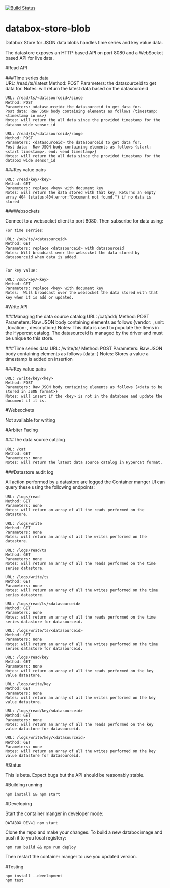 [![Build Status](https://travis-ci.org/me-box/databox-store-blob.svg?branch=master)](https://travis-ci.org/me-box/databox-store-blob)

# databox-store-blob

Databox Store for JSON data blobs handles time series and key value data. 

The datastore exposes an HTTP-based API on port 8080 and a WebSocket based API for live data.


#Read API 

###Time series data   
    URL: /read/ts/<datasourceid>/latest
    Method: POST
    Parameters: <datasourceid> the datasourceid to get data for.
    Notes: will return the latest data based on the datasourceid 
    
    URL: /read/ts/<datasourceid>/since
    Method: POST
    Parameters: <datasourceid> the datasourceid to get data for.
    Post data: Raw JSON body containing elements as follows {timestamp: <timestamp in ms>}
    Notes: will return the all data since the provided timestamp for the databox wide sensor_id
    
    URL: /read/ts/<datasourceid>/range
    Method: POST
    Parameters: <datasourceid> the datasourceid to get data for.
    Post data:  Raw JSON body containing elements as follows {start: <start timestamp>, end: <end timestamp>}
    Notes: will return the all data since the provided timestamp for the databox wide sensor_id
    
###Key value pairs

    URL: /read/key/<key>
    Method: GET
    Parameters: replace <key> with document key 
    Notes: will return the data stored with that key. Returns an empty array 404 {status:404,error:"Document not found."} if no data is stored

###Websockets 

Connect to a websocket client to port 8080. Then subscribe for data using: 

    For time serries:  

    URL: /sub/ts/<datasourceid>
    Method: GET
    Parameters: replace <datasourceid> with datasourceid 
    Notes: Will broadcast over the websocket the data stored by datasourceid when data is added. 

    
    For key value:  

    URL: /sub/key/<key>
    Method: GET
    Parameters: replace <key> with document key 
    Notes:  Will broadcast over the websocket the data stored with that key when it is add or updated. 

#Write API

###Managing the data source catalog
    URL: /cat/add/<datasourceid> 
    Method: POST
    Parameters: Raw JSON body containing elements as follows {vendor: <vendor name>, unit: <measurement unit>, location: <datasource location>, description:<human readable description>}
    Notes: This data is used to populate the Items in the Hypercat catalog. The datasourceid is managed by the driver and must be unique to this store. 
    
###Time series data
    URL: /write/ts/<datasourceid>
    Method: POST
    Parameters: Raw JSON body containing elements as follows {data: <json blob to store>}
    Notes: Stores a value a timestamp is added on insertion
    
###Key value pairs

    URL: /write/key/<key>
    Method: POST
    Parameters: Raw JSON body containing elements as follows {<data to be stored in JSON format>}
    Notes: will insert if the <key> is not in the database and update the document if it is.


#Websockets 

Not available for writing

#Arbiter Facing

###The data source catalog

    URL: /cat
    Method: GET
    Parameters: none
    Notes: will return the latest data source catalog in Hypercat format. 

###Datastore audit log

All action performed by a datastore are logged the Container manger UI can query these using the following endpoints:   

    URL: /logs/read
    Method: GET 
    Parameters: none
    Notes: will return an array of all the reads performed on the datastore.

    URL: /logs/write
    Method: GET 
    Parameters: none
    Notes: will return an array of all the writes performed on the datastore.

    URL: /logs/read/ts
    Method: GET 
    Parameters: none
    Notes: will return an array of all the reads performed on the time series datastore.

    URL: /logs/write/ts
    Method: GET 
    Parameters: none
    Notes: will return an array of all the writes performed on the time series datastore.

    URL: /logs/read/ts/<datasourceid>
    Method: GET 
    Parameters: none
    Notes: will return an array of all the reads performed on the time series datastore for datasourceid.

    URL: /logs/write/ts/<datasourceid>
    Method: GET 
    Parameters: none
    Notes: will return an array of all the writes performed on the time series datastore for datasourceid.

    URL: /logs/read/key
    Method: GET 
    Parameters: none
    Notes: will return an array of all the reads performed on the key value datastore.

    URL: /logs/write/key
    Method: GET 
    Parameters: none
    Notes: will return an array of all the writes performed on the key value datastore.

    URL: /logs/read/key/<datasourceid>
    Method: GET 
    Parameters: none
    Notes: will return an array of all the reads performed on the key value datastore for datasourceid.

    URL: /logs/write/key/<datasourceid>
    Method: GET 
    Parameters: none
    Notes: will return an array of all the writes performed on the key value datastore for datasourceid.

#Status

This is beta. Expect bugs but the API should be reasonably stable.

#Building running

    npm install && npm start

#Developing

Start the container manger in developer mode:

    DATABOX_DEV=1 npm start

Clone the repo and make your changes. To build a new databox image and push it to you local registery:

    npm run build && npm run deploy

Then restart the container manger to use you updated version. 

#Testing

    npm install --development 
    npm test
